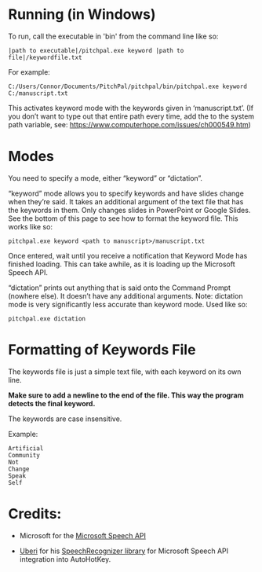 # Running (in Windows)
To run, call the executable in 'bin' from the command line like so:

```|path to executable|/pitchpal.exe keyword |path to file|/keywordfile.txt```

For example:

```C:/Users/Connor/Documents/PitchPal/pitchpal/bin/pitchpal.exe keyword C:/manuscript.txt```

This activates keyword mode with the keywords given in ‘manuscript.txt’.
(If you don’t want to type out that entire path every time, add the <path to executable> to the system path variable, see: https://www.computerhope.com/issues/ch000549.htm)
# Modes
You need to specify a mode, either “keyword” or “dictation”.

“keyword” mode allows you to specify keywords and have slides change when they’re said. It takes an additional argument of the text file that has the keywords in them. Only changes slides in PowerPoint or Google Slides. See the bottom of this page to see how to format the keyword file. This works like so:

```pitchpal.exe keyword <path to manuscript>/manuscript.txt```

Once entered, wait until you receive a notification that Keyword Mode has finished loading. This can take awhile, as it is loading up the Microsoft Speech API.

“dictation” prints out anything that is said onto the Command Prompt (nowhere else). It doesn’t have any additional arguments.
Note: dictation mode is very significantly less accurate than keyword mode. Used like so:

```pitchpal.exe dictation```

# Formatting of Keywords File
The keywords file is just a simple text file, with each keyword on its own line. 

**Make sure to add a newline to the end of the file. This way the program detects the final keyword.** 

The keywords are case insensitive.

Example:
```
Artificial
Community
Not
Change
Speak
Self

```

# Credits:
* Microsoft for the [Microsoft Speech API](https://msdn.microsoft.com/en-us/library/ee125663(v=vs.85).aspx)

* [Uberi](https://github.com/Uberi) for his [SpeechRecognizer library](https://autohotkey.com/board/topic/96450-speech-recognition/) for Microsoft Speech API integration into AutoHotKey.
